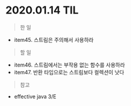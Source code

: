 # 2020.01.14 TIL

> 한 일

- item45. 스트림은 주의해서 사용하라

> 할 일

- item46. 스트림에서는 부작용 없는 함수를 사용하라
- item47. 반환 타입으로는 스트림보다 컬렉션이 낫다

> 참고

- effective java 3/E
